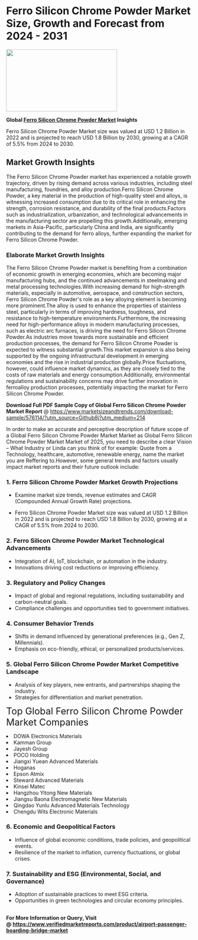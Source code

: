 <H1>Ferro Silicon Chrome Powder Market Size, Growth and Forecast from 2024 - 2031</H1><img class="aligncenter size-medium wp-image-584254" src="https://thirdeyenews.in/wp-content/uploads/2024/09/Global-Market-Research-300x168.jpeg" alt="" width="300" height="168" /><p><strong>Global&nbsp;<a href="https://www.marketsizeandtrends.com/download-sample/576114/?utm_source=Github8j?utm_medium=214">Ferro Silicon Chrome Powder Market</a> Insights</strong></p><p>Ferro Silicon Chrome Powder Market size was valued at USD 1.2 Billion in 2022 and is projected to reach USD 1.8 Billion by 2030, growing at a CAGR of 5.5% from 2024 to 2030.</p><p><h2>Market Growth Insights</h2> The Ferro Silicon Chrome Powder market has experienced a notable growth trajectory, driven by rising demand across various industries, including steel manufacturing, foundries, and alloy production.Ferro Silicon Chrome Powder, a key material in the production of high-quality steel and alloys, is witnessing increased consumption due to its critical role in enhancing the strength, corrosion resistance, and durability of the final products.Factors such as industrialization, urbanization, and technological advancements in the manufacturing sector are propelling this growth.Additionally, emerging markets in Asia-Pacific, particularly China and India, are significantly contributing to the demand for ferro alloys, further expanding the market for Ferro Silicon Chrome Powder. <h3>Elaborate Market Growth Insights</h3> The Ferro Silicon Chrome Powder market is benefiting from a combination of economic growth in emerging economies, which are becoming major manufacturing hubs, and the continued advancements in steelmaking and metal processing technologies.With increasing demand for high-strength materials, especially in automotive, aerospace, and construction sectors, Ferro Silicon Chrome Powder's role as a key alloying element is becoming more prominent.The alloy is used to enhance the properties of stainless steel, particularly in terms of improving hardness, toughness, and resistance to high-temperature environments.Furthermore, the increasing need for high-performance alloys in modern manufacturing processes, such as electric arc furnaces, is driving the need for Ferro Silicon Chrome Powder.As industries move towards more sustainable and efficient production processes, the demand for Ferro Silicon Chrome Powder is expected to witness substantial growth.This market expansion is also being supported by the ongoing infrastructural development in emerging economies and the rise in industrial production globally.Price fluctuations, however, could influence market dynamics, as they are closely tied to the costs of raw materials and energy consumption.Additionally, environmental regulations and sustainability concerns may drive further innovation in ferroalloy production processes, potentially impacting the market for Ferro Silicon Chrome Powder.</p><p><span class=""><strong>Download Full PDF Sample Copy of Global Ferro Silicon Chrome Powder Market Report</strong> @ <a href="https://www.marketsizeandtrends.com/download-sample/576114/?utm_source=Github8j?utm_medium=214" target="_blank">https://www.marketsizeandtrends.com/download-sample/576114/?utm_source=Github8j?utm_medium=214</a></span></p><p>In order to make an accurate and perceptive description of future scope of a Global&nbsp;Ferro Silicon Chrome Powder Market Market as Global&nbsp;Ferro Silicon Chrome Powder Market Market of 2025, you need to describe a clear Vision &ndash; What Industry or Linda can you think of for example: Quote from a Technology, healthcare, automotive, renewable energy, name the market you are Reffering to.However, some general trends and factors usually impact market reports and their future outlook include:</p><h3>1.&nbsp;<strong>Ferro Silicon Chrome Powder Market Growth Projections</strong></h3><ul><li>Examine market size trends, revenue estimates and CAGR (Compounded Annual Growth Rate) projections.</li><li><p>Ferro Silicon Chrome Powder Market size was valued at USD 1.2 Billion in 2022 and is projected to reach USD 1.8 Billion by 2030, growing at a CAGR of 5.5% from 2024 to 2030.</p></li></ul><h3>2.&nbsp;<strong>Ferro Silicon Chrome Powder Market Technological Advancements</strong></h3><ul><li>Integration of AI, IoT, blockchain, or automation in the industry.</li><li>Innovations driving cost reductions or improving efficiency.</li></ul><h3>3.&nbsp;<strong>Regulatory and Policy Changes</strong></h3><ul><li>Impact of global and regional regulations, including sustainability and carbon-neutral goals.</li><li>Compliance challenges and opportunities tied to government initiatives.</li></ul><h3>4.&nbsp;<strong>Consumer Behavior Trends</strong></h3><ul><li>Shifts in demand influenced by generational preferences (e.g., Gen Z, Millennials).</li><li>Emphasis on eco-friendly, ethical, or personalized products/services.</li></ul><h3>5.&nbsp;<strong>Global Ferro Silicon Chrome Powder Market Competitive Landscape</strong></h3><ul><li>Analysis of key players, new entrants, and partnerships shaping the industry.</li><li>Strategies for differentiation and market penetration.</li></ul><p data-pm-slice="1 1 []"><span style="color: inherit; font-family: inherit; font-size: 25px;">Top Global Ferro Silicon Chrome Powder Market Companies</span></p><div class="" data-test-id=""><p><li>DOWA Electronics Materials</li><li> Kamman Group</li><li> Jayesh Group</li><li> POCO Holding</li><li> Jiangxi Yuean Advanced Materials</li><li> Hoganas</li><li> Epson Atmix</li><li> Steward Advanced Materials</li><li> Kinsei Matec</li><li> Hangzhou Yitong New Materials</li><li> Jiangsu Baona Electromagnetic New Materials</li><li> Qingdao Yunlu Advanced Materials Technology</li><li> Chengdu Wits Electronic Materials</li></p></div><h3>6.&nbsp;<strong>Economic and Geopolitical Factors</strong></h3><ul><li>Influence of global economic conditions, trade policies, and geopolitical events.</li><li>Resilience of the market to inflation, currency fluctuations, or global crises.</li></ul><h3>7.&nbsp;<strong>Sustainability and ESG (Environmental, Social, and Governance)</strong></h3><ul><li>Adoption of sustainable practices to meet ESG criteria.</li><li>Opportunities in green technologies and circular economy principles.</li></ul><h2><strong style="font-size: 14px;">For More Information or Query, Visit @&nbsp;</strong><a style="background-color: #ffffff; font-size: 14px;" href="https://www.marketsizeandtrends.com/report/ferro-silicon-chrome-powder-market/" target="_blank">https://www.verifiedmarketreports.com/product/airport-passenger-boarding-bridge-market</a></h2>